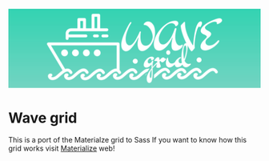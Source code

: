 ![logo](https://github.com/adriancast/wave-grid/blob/master/logo-wave-grid.png)
# Wave grid
This is a port of the Materialze grid to Sass
If you want to know how this grid works visit [Materialize](http://materializecss.com/grid.html) web!
